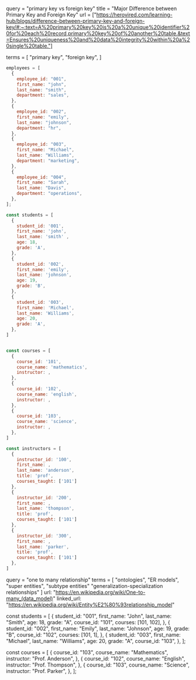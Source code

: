query = "primary key vs foreign key"
title = "Major Difference between Primary Key and Foreign Key"
url = ["https://herovired.com/learning-hub/blogs/difference-between-primary-key-and-foreign-key/#:~:text=A%20primary%20key%20is%20a%20unique%20identifier%20for%20each%20record,primary%20key%20of%20another%20table.&text=Ensures%20uniqueness%20and%20data%20integrity%20within%20a%20single%20table."]

terms = [
"primary key",
"foreign key",
]

```js
employees = [
  {
    employee_id: "001",
    first_name: "john",
    last_name: "smith",
    department: "sales",
  },
  {
    employee_id: "002",
    first_name: "emily",
    last_name: "johnson",
    department: "hr",
  },
  {
    employee_id: "003",
    first_name: "Michael",
    last_name: "Williams",
    department: "marketing",
  },
  {
    employee_id: "004",
    first_name: "Sarah",
    last_name: "Davis",
    department: "operations",
  },
];
```

```js
const students = [
  {
    student_id: '001',
    first_name: 'john',
    last_name: 'smith' ,
    age: 18,
    grade: 'A',
  },
  {
    student_id: '002',
    first_name: 'emily',
    last_name: 'johnson',
    age: 19,
    grade: 'B',
  },
  {
    student_id: '003',
    first_name: 'Michael',
    last_name: 'Williams',
    age: 20,
    grade: 'A',
  },
]


const courses = [
  {
    course_id: '101',
    course_name: 'mathematics',
    instructor: ,
  },
  {
    course_id: '102',
    course_name: 'english',
    instructor: ,
  },
  {
    course_id: '103',
    course_name: 'science',
    instructor: ,
  },
]

const instructors = [
  {
    instructor_id: '100',
    first_name: ,
    last_name: 'anderson',
    title: 'prof',
    courses_taught: ['101']
  },
  {
    instructor_id: '200',
    first_name: ,
    last_name: 'thompson',
    title: 'prof',
    courses_taught: ['101']
  },
  {
    instructor_id: '300',
    first_name: ,
    last_name: 'parker',
    title: 'prof',
    courses_taught: ['101']
  },
]

```

query = "one to many relationship"
terms = [
"ontologies",
"ER models",
"super entities",
"subtype entities"
"generalization-specialization relationships"
]
url: "https://en.wikipedia.org/wiki/One-to-many_(data_model)"
linked_url: "https://en.wikipedia.org/wiki/Entity%E2%80%93relationship_model"

const students = [
{
student_id: "001",
first_name: "John",
last_name: "Smith",
age: 18,
grade: "A",
course_id: "101",
courses: [101, 102],
},
{
student_id: "002",
first_name: "Emily",
last_name: "Johnson",
age: 19,
grade: "B",
course_id: "102",
courses: [101, 1],
},
{
student_id: "003",
first_name: "Michael",
last_name: "Williams",
age: 20,
grade: "A",
course_id: "103",
},
];

const courses = [
{
course_id: "103",
course_name: "Mathematics",
instructor: "Prof. Anderson",
},
{
course_id: "102",
course_name: "English",
instructor: "Prof. Thompson",
},
{
course_id: "103",
course_name: "Science",
instructor: "Prof. Parker",
},
];
